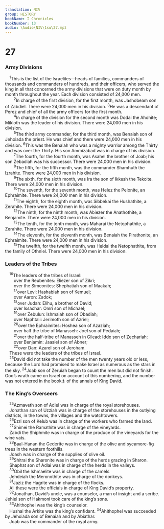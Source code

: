```yaml
---
translation: NIV
group: HISTORY
bookName: I Chronicles 
bookNumber: 13
audio: \Audio\NIV\1su\27.mp3
---
```


<div class="title"><h1>27</h1><h3>Army Divisions </h3></div>
<span class="verse 1su_27_1"> <sup>1</sup>This is the list of the Israelites—heads of families, commanders of thousands and commanders of hundreds, and their officers, who served the king in all that concerned the army divisions that were on duty month by month throughout the year. Each division consisted of 24,000 men. <br/></span>
<span class="verse 1su_27_2">  <sup>2</sup>In charge of the first division, for the first month, was Jashobeam son of Zabdiel. There were 24,000 men in his division. </span>
<span class="verse 1su_27_3"><sup>3</sup>He was a descendant of Perez and chief of all the army officers for the first month. <br/></span>
<span class="verse 1su_27_4">  <sup>4</sup>In charge of the division for the second month was Dodai the Ahohite; Mikloth was the leader of his division. There were 24,000 men in his division. <br/></span>
<span class="verse 1su_27_5">  <sup>5</sup>The third army commander, for the third month, was Benaiah son of Jehoiada the priest. He was chief and there were 24,000 men in his division. </span>
<span class="verse 1su_27_6"><sup>6</sup>This was the Benaiah who was a mighty warrior among the Thirty and was over the Thirty. His son Ammizabad was in charge of his division. <br/></span>
<span class="verse 1su_27_7">  <sup>7</sup>The fourth, for the fourth month, was Asahel the brother of Joab; his son Zebadiah was his successor. There were 24,000 men in his division. <br/></span>
<span class="verse 1su_27_8">  <sup>8</sup>The fifth, for the fifth month, was the commander Shamhuth the Izrahite. There were 24,000 men in his division. <br/></span>
<span class="verse 1su_27_9">  <sup>9</sup>The sixth, for the sixth month, was Ira the son of Ikkesh the Tekoite. There were 24,000 men in his division. <br/></span>
<span class="verse 1su_27_10">  <sup>10</sup>The seventh, for the seventh month, was Helez the Pelonite, an Ephraimite. There were 24,000 men in his division. <br/></span>
<span class="verse 1su_27_11">  <sup>11</sup>The eighth, for the eighth month, was Sibbekai the Hushathite, a Zerahite. There were 24,000 men in his division. <br/></span>
<span class="verse 1su_27_12">  <sup>12</sup>The ninth, for the ninth month, was Abiezer the Anathothite, a Benjamite. There were 24,000 men in his division. <br/></span>
<span class="verse 1su_27_13">  <sup>13</sup>The tenth, for the tenth month, was Maharai the Netophathite, a Zerahite. There were 24,000 men in his division. <br/></span>
<span class="verse 1su_27_14">  <sup>14</sup>The eleventh, for the eleventh month, was Benaiah the Pirathonite, an Ephraimite. There were 24,000 men in his division. <br/></span>
<span class="verse 1su_27_15">  <sup>15</sup>The twelfth, for the twelfth month, was Heldai the Netophathite, from the family of Othniel. There were 24,000 men in his division. <br/></span>
<div class="title"><h3>Leaders of the Tribes </h3></div>
<span class="verse 1su_27_16"> <sup>16</sup>The leaders of the tribes of Israel: <br/>  over the Reubenites: Eliezer son of Zikri; <br/>  over the Simeonites: Shephatiah son of Maakah; <br/></span>
<span class="verse 1su_27_17">  <sup>17</sup>over Levi: Hashabiah son of Kemuel; <br/>  over Aaron: Zadok; <br/></span>
<span class="verse 1su_27_18">  <sup>18</sup>over Judah: Elihu, a brother of David; <br/>  over Issachar: Omri son of Michael; <br/></span>
<span class="verse 1su_27_19">  <sup>19</sup>over Zebulun: Ishmaiah son of Obadiah; <br/>  over Naphtali: Jerimoth son of Azriel; <br/></span>
<span class="verse 1su_27_20">  <sup>20</sup>over the Ephraimites: Hoshea son of Azaziah; <br/>  over half the tribe of Manasseh: Joel son of Pedaiah; <br/></span>
<span class="verse 1su_27_21">  <sup>21</sup>over the half-tribe of Manasseh in Gilead: Iddo son of Zechariah; <br/>  over Benjamin: Jaasiel son of Abner; <br/></span>
<span class="verse 1su_27_22">  <sup>22</sup>over Dan: Azarel son of Jeroham. <br/> These were the leaders of the tribes of Israel. <br/></span>
<span class="verse 1su_27_23"> <sup>23</sup>David did not take the number of the men twenty years old or less, because the Lord had promised to make Israel as numerous as the stars in the sky. </span>
<span class="verse 1su_27_24"><sup>24</sup>Joab son of Zeruiah began to count the men but did not finish. God’s wrath came on Israel on account of this numbering, and the number was not entered in the book<a data-toggle="tooltip" data-placement="bottom" title="Septuagint; Hebrew number">⚓</a> of the annals of King David. <br/></span>
<div class="title"><h3>The King’s Overseers </h3></div>
<span class="verse 1su_27_25"> <sup>25</sup>Azmaveth son of Adiel was in charge of the royal storehouses. <br/> Jonathan son of Uzziah was in charge of the storehouses in the outlying districts, in the towns, the villages and the watchtowers. <br/></span>
<span class="verse 1su_27_26"> <sup>26</sup>Ezri son of Kelub was in charge of the workers who farmed the land. <br/></span>
<span class="verse 1su_27_27"> <sup>27</sup>Shimei the Ramathite was in charge of the vineyards. <br/> Zabdi the Shiphmite was in charge of the produce of the vineyards for the wine vats. <br/></span>
<span class="verse 1su_27_28"> <sup>28</sup>Baal-Hanan the Gederite was in charge of the olive and sycamore-fig trees in the western foothills. <br/> Joash was in charge of the supplies of olive oil. <br/></span>
<span class="verse 1su_27_29"> <sup>29</sup>Shitrai the Sharonite was in charge of the herds grazing in Sharon. <br/> Shaphat son of Adlai was in charge of the herds in the valleys. <br/></span>
<span class="verse 1su_27_30"> <sup>30</sup>Obil the Ishmaelite was in charge of the camels. <br/> Jehdeiah the Meronothite was in charge of the donkeys. <br/></span>
<span class="verse 1su_27_31"> <sup>31</sup>Jaziz the Hagrite was in charge of the flocks. <br/> All these were the officials in charge of King David’s property. <br/></span>
<span class="verse 1su_27_32"> <sup>32</sup>Jonathan, David’s uncle, was a counselor, a man of insight and a scribe. Jehiel son of Hakmoni took care of the king’s sons. <br/></span>
<span class="verse 1su_27_33"> <sup>33</sup>Ahithophel was the king’s counselor. <br/> Hushai the Arkite was the king’s confidant. </span>
<span class="verse 1su_27_34"><sup>34</sup>Ahithophel was succeeded by Jehoiada son of Benaiah and by Abiathar. <br/> Joab was the commander of the royal army. <br/></span>
